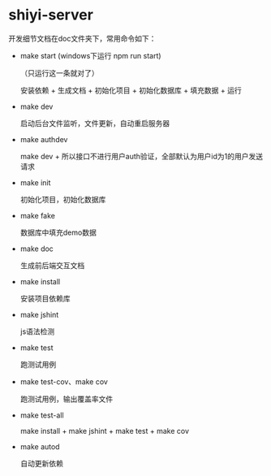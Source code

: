 shiyi-server
=============

开发细节文档在doc文件夹下，常用命令如下：

* make start (windows下运行 npm run start)

	（只运行这一条就对了）

	安装依赖 + 生成文档 + 初始化项目 + 初始化数据库 + 填充数据 + 运行

* make dev

	启动后台文件监听，文件更新，自动重启服务器

* make authdev

	make dev + 所以接口不进行用户auth验证，全部默认为用户id为1的用户发送请求

* make init

	初始化项目，初始化数据库

* make fake

	数据库中填充demo数据

* make doc

	生成前后端交互文档

* make install

	安装项目依赖库

* make jshint

	js语法检测

* make test

	跑测试用例

* make test-cov、make cov

	跑测试用例，输出覆盖率文件

* make test-all

	make install + make jshint + make test + make cov

* make autod

	自动更新依赖